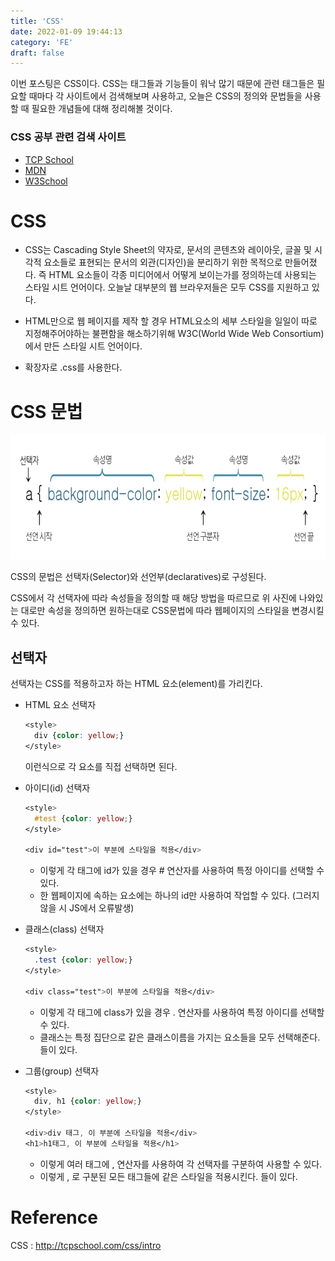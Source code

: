 ```yaml
---
title: 'CSS'
date: 2022-01-09 19:44:13
category: 'FE'
draft: false
---
```


<!-- <p align="center"><img src="1.png" height="300px" width="600px"></p> -->

이번 포스팅은 CSS이다. CSS는 태그들과 기능들이 워낙 많기 때문에 관련 태그들은 필요할 때마다 각 사이트에서 검색해보며 사용하고, 오늘은 CSS의 정의와 문법들을 사용할 때 필요한 개념들에 대해 정리해볼 것이다.

### CSS 공부 관련 검색 사이트

- [TCP School](http://tcpschool.com/css/intro)
- [MDN](https://developer.mozilla.org/ko/docs/Web/CSS)
- [W3School](https://www.w3schools.com/css/default.asp)

# CSS

- CSS는 Cascading Style Sheet의 약자로, 문서의 콘텐츠와 레이아웃, 글꼴 및 시각적 요소들로 표현되는 문서의 외관(디자인)을 분리하기 위한 목적으로 만들어졌다. 즉 HTML 요소들이 각종 미디어에서 어떻게 보이는가를 정의하는데 사용되는 스타일 시트 언어이다. 오늘날 대부분의 웹 브라우저들은 모두 CSS를 지원하고 있다.

- HTML만으로 웹 페이지를 제작 할 경우 HTML요소의 세부 스타일을 일일이 따로 지정해주어야하는 불편함을 해소하기위해 W3C(World Wide Web Consortium)에서 만든 스타일 시트 언어이다.

- 확장자로 .css를 사용한다.

# CSS 문법

<p align="center"><img src="1.png" height="200px" width="600px"></p>
CSS의 문법은 선택자(Selector)와 선언부(declaratives)로 구성된다.

CSS에서 각 선택자에 따라 속성들을 정의할 때 해당 방법을 따르므로 위 사진에 나와있는 대로만 속성을 정의하면 원하는대로 CSS문법에 따라 웹페이지의 스타일을 변경시킬 수 있다.

## 선택자

선택자는 CSS를 적용하고자 하는 HTML 요소(element)를 가리킨다.

- HTML 요소 선택자

  ```css
  <style>
    div {color: yellow;}
  </style>
  ```

  이런식으로 각 요소를 직접 선택하면 된다.

- 아이디(id) 선택자

  ```css
  <style>
    #test {color: yellow;}
  </style>

  <div id="test">이 부분에 스타일을 적용</div>
  ```

  - 이렇게 각 태그에 id가 있을 경우 # 연산자를 사용하여 특정 아이디를 선택할 수 있다.
  - 한 웹페이지에 속하는 요소에는 하나의 id만 사용하여 작업할 수 있다. (그러지 않을 시 JS에서 오류발생)

- 클래스(class) 선택자

  ```css
  <style>
    .test {color: yellow;}
  </style>

  <div class="test">이 부분에 스타일을 적용</div>
  ```

  - 이렇게 각 태그에 class가 있을 경우 . 연산자를 사용하여 특정 아이디를 선택할 수 있다.
  - 클래스는 특정 집단으로 같은 클래스이름을 가지는 요소들을 모두 선택해준다.
    들이 있다.

- 그룹(group) 선택자

  ```css
  <style>
    div, h1 {color: yellow;}
  </style>

  <div>div 태그, 이 부분에 스타일을 적용</div>
  <h1>h1태그, 이 부분에 스타일을 적용</h1>
  ```

  - 이렇게 여러 태그에 , 연산자를 사용하여 각 선택자를 구분하여 사용할 수 있다.
  - 이렇게 , 로 구분된 모든 태그들에 같은 스타일을 적용시킨다.
    들이 있다.

# Reference

CSS : http://tcpschool.com/css/intro
